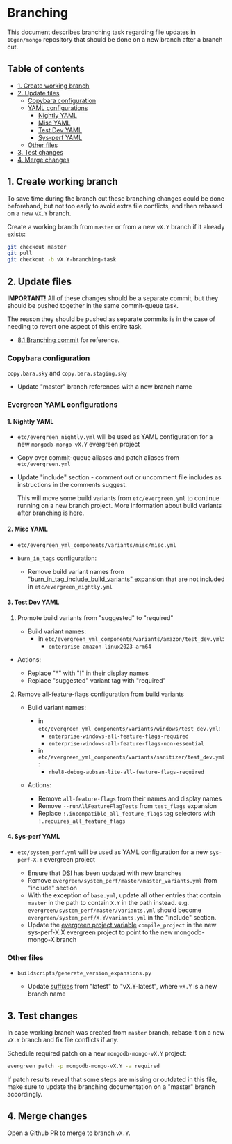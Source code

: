 # Branching

This document describes branching task regarding file updates in `10gen/mongo` repository that should be done on a new branch after a branch cut.

## Table of contents

- [1. Create working branch](#1-create-working-branch)
- [2. Update files](#2-update-files)
  - [Copybara configuration](#copybara-configuration)
  - [YAML configurations](#yaml-configurations)
    - [Nightly YAML](#1-nightly-yaml)
    - [Misc YAML](#2-misc-yaml)
    - [Test Dev YAML](#3-test-dev-yaml)
    - [Sys-perf YAML](#4-sys-perf-yaml)
  - [Other files](#other-files)
- [3. Test changes](#3-test-changes)
- [4. Merge changes](#4-merge-changes)

## 1. Create working branch

To save time during the branch cut these branching changes could be done beforehand, but not too early to avoid extra file conflicts, and then rebased on a new `vX.Y` branch.

Create a working branch from `master` or from a new `vX.Y` branch if it already exists:

```sh
git checkout master
git pull
git checkout -b vX.Y-branching-task
```

## 2. Update files

**IMPORTANT!** All of these changes should be a separate commit, but they should be pushed together in the same commit-queue task.

The reason they should be pushed as separate commits is in the case of needing to revert one aspect of this entire task.

- [8.1 Branching commit](https://github.com/mongodb/mongo/commit/359cbe95216ffaf1a6173884f6519b3d408f1fb5) for reference.

### Copybara configuration

`copy.bara.sky` and `copy.bara.staging.sky`

- Update "master" branch references with a new branch name

### Evergreen YAML configurations

#### 1. Nightly YAML

- `etc/evergreen_nightly.yml` will be used as YAML configuration for a new `mongodb-mongo-vX.Y` evergreen project

- Copy over commit-queue aliases and patch aliases from `etc/evergreen.yml`
- Update "include" section - comment out or uncomment file includes as instructions in the comments suggest.

  This will move some build variants from `etc/evergreen.yml` to continue running on a new branch project.
  More information about build variants after branching is [here](../evergreen-testing/yaml_configuration/buildvariants.md#build-variants-after-branching).

#### 2. Misc YAML

- `etc/evergreen_yml_components/variants/misc/misc.yml`

- `burn_in_tags` configuration:
  - Remove build variant names from ["burn_in_tag_include_build_variants" expansion](https://github.com/mongodb/mongo/blob/0a68308f0d39a928ed551f285ba72ca560c38576/etc/evergreen_yml_components/variants/misc/misc.yml#L21) that are not included in `etc/evergreen_nightly.yml`

#### 3. Test Dev YAML

1. Promote build variants from "suggested" to "required"

   - Build variant names:
     - in `etc/evergreen_yml_components/variants/amazon/test_dev.yml`:
       - `enterprise-amazon-linux2023-arm64`

- Actions:

  - Replace "\*" with "!" in their display names
  - Replace "suggested" variant tag with "required"

2.  Remove all-feature-flags configuration from build variants

    - Build variant names:

      - in `etc/evergreen_yml_components/variants/windows/test_dev.yml`:
        - `enterprise-windows-all-feature-flags-required`
        - `enterprise-windows-all-feature-flags-non-essential`
      - in `etc/evergreen_yml_components/variants/sanitizer/test_dev.yml`:
        - `rhel8-debug-aubsan-lite-all-feature-flags-required`

    - Actions:

      - Remove `all-feature-flags` from their names and display names
      - Remove `--runAllFeatureFlagTests` from `test_flags` expansion
      - Replace `!.incompatible_all_feature_flags` tag selectors with `!.requires_all_feature_flags`

#### 4. Sys-perf YAML

- `etc/system_perf.yml` will be used as YAML configuration for a new `sys-perf-X.Y` evergreen project

  - Ensure that [DSI](https://github.com/10gen/dsi/blob/master/evergreen/system_perf/README.md#branching) has been updated with new branches
  - Remove `evergreen/system_perf/master/master_variants.yml` from "include" section
  - With the exception of `base.yml`, update all other entries that contain `master` in the path to contain `X.Y` in the path instead. e.g. `evergreen/system_perf/master/variants.yml` should become `evergreen/system_perf/X.Y/variants.yml` in the "include" section.
  - Update the [evergreen project variable](https://docs.devprod.prod.corp.mongodb.com/evergreen/Project-Configuration/Project-and-Distro-Settings#variables) `compile_project` in the new sys-perf-X.X evergreen project to point to the new mongodb-mongo-X branch

### Other files

- `buildscripts/generate_version_expansions.py`

  - Update [suffixes](https://github.com/mongodb/mongo/blob/41ebdd14567ee35bdda0942958a5dc193f97dd5f/buildscripts/generate_version_expansions.py#L64-L65) from "latest" to "vX.Y-latest", where `vX.Y` is a new branch name

## 3. Test changes

In case working branch was created from `master` branch, rebase it on a new `vX.Y` branch and fix file conflicts if any.

Schedule required patch on a new `mongodb-mongo-vX.Y` project:

```sh
evergreen patch -p mongodb-mongo-vX.Y -a required
```

If patch results reveal that some steps are missing or outdated in this file, make sure to update the branching documentation on a "master" branch accordingly.

## 4. Merge changes

Open a Github PR to merge to branch `vX.Y`.
